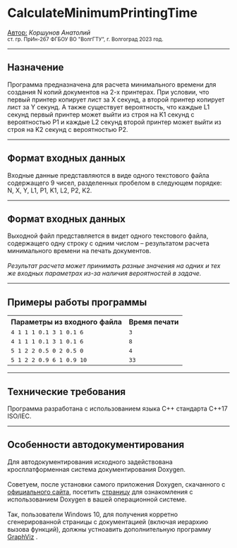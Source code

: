 <h1>CalculateMinimumPrintingTime</h1>
<u>Автор:</u> <i>Коршунов Анатолий</i>
<br><small>ст. гр. ПрИн-267 ФГБОУ ВО "ВолгГТУ", г. Волгоград 2023 год.</small>

---
<h2><b>Назначение</b></h2>
Программа предназначена для расчета минимального времени для создания N копий документов на 2-х принтерах. При условии, что первый принтер копирует лист за X секунд, а второй принтер копирует лист за Y секунд. А также существует вероятность, что каждые L1 секунд первый принтер может выйти из строя на K1 секунд с вероятностью P1 и каждые L2 секунд второй принтер может выйти из строя на K2 секунд с вероятностью P2. 

---
<h2><b>Формат входных данных</b></h2>
Входные данные представляются в виде одного текстового файла содержащего 9 чисел, разделенных пробелом в следующем порядке: N, X, Y, L1, P1, K1, L2, P2, K2.

---

<h2><b>Формат входных данных</b></h2>
Выходной файл представляется в видет одного текстового файла, содержащего одну строку с одним числом – результатом расчета минимального времени на печать документов. <br><br>
<i>Результат расчета может принимать разные значения на одних и тех же входных параметрах из-за наличия вероятностей в задаче.</i>

--- 

<h2><b>Примеры работы программы</b></h2>
<center>
 <table>
 <tr>
 <th>Параметры из входного файла</th>
 <th>Время печати</th>
 </tr>
 <tr>
 <td><tt>4 1 1 1 0.1 3 1 0.1 6</tt></td>
 <td><tt>3</tt></td>
 </tr>
 <tr>
 <td><tt>4 1 1 1 0.1 3 1 0.1 6</tt></td>
 <td><tt>8</tt></td>
 </tr>
 <tr>
 <td><tt>5 1 2 2 0.5 0 2 0.5 0</tt></td>
 <td><tt>4</tt></td>
 </tr>
 <tr>
 <td><tt>5 1 2 2 0.9 6 1 0.9 10</tt></td>
 <td><tt>33</tt></td>
 </tr>
 </table>
 </center>

---
<h2><b>Технические требования</b></h2>
Программа разработана с использованием языка С++ стандарта С++17 ISO/IEC.

---
<h2><b>Особенности автодокументирования</b></h2>
Для автодокументирования исходного задействована кросплатформенная система документирования Doxygen. 
<br><br>
Советуем, после установки самого приложения Doxygen, скачанного с  <a href="https://www.doxygen.nl/">официального сайта</a>, посетить <a href="https://www.doxygen.nl/manual/install.html">страницу</a> для ознакомления с использованием Doxygen в вашей операционной системе.  
<br><br>
Так, пользователи Windows 10, для получения корретно сгенерированной страницы с документацией (включая иерархию вызова функций), должны устноавить дополнительную программу <a href="https://graphviz.org/">GraphViz</a> .